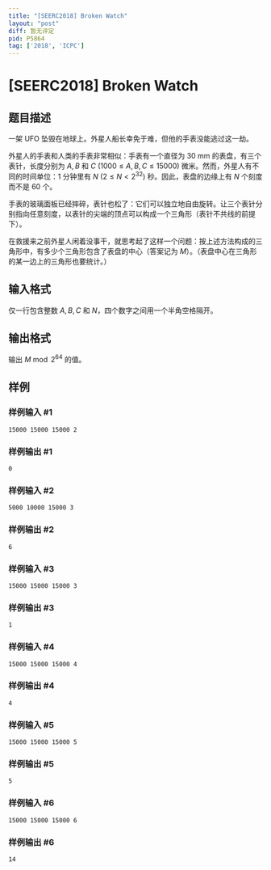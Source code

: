 ```yaml
---
title: "[SEERC2018] Broken Watch"
layout: "post"
diff: 暂无评定
pid: P5864
tag: ['2018', 'ICPC']
---
```

# [SEERC2018] Broken Watch
## 题目描述

一架 UFO 坠毁在地球上。外星人船长幸免于难，但他的手表没能逃过这一劫。

外星人的手表和人类的手表非常相似：手表有一个直径为 $\text{30 mm}$ 的表盘，有三个表针，长度分别为 $A, B$ 和 $C \ (1000 \leq A, B, C \leq 15000)$ 微米。然而，外星人有不同的时间单位：$1$ 分钟里有 $N \ (2 \leq N < 2^{32})$ 秒。因此，表盘的边缘上有 $N$ 个刻度而不是 $60$ 个。

手表的玻璃面板已经摔碎，表针也松了：它们可以独立地自由旋转。让三个表针分别指向任意刻度，以表针的尖端的顶点可以构成一个三角形（表针不共线的前提下）。

在救援来之前外星人闲着没事干，就思考起了这样一个问题：按上述方法构成的三角形中，有多少个三角形包含了表盘的中心（答案记为 $M$）。（表盘中心在三角形的某一边上的三角形也要统计。）
## 输入格式

仅一行包含整数 $A, B, C$ 和 $N$，四个数字之间用一个半角空格隔开。
## 输出格式

输出 $M \bmod 2^{64}$ 的值。
## 样例

### 样例输入 #1
```
15000 15000 15000 2
```
### 样例输出 #1
```
0
```
### 样例输入 #2
```
5000 10000 15000 3
```
### 样例输出 #2
```
6
```
### 样例输入 #3
```
15000 15000 15000 3
```
### 样例输出 #3
```
1
```
### 样例输入 #4
```
15000 15000 15000 4
```
### 样例输出 #4
```
4
```
### 样例输入 #5
```
15000 15000 15000 5
```
### 样例输出 #5
```
5
```
### 样例输入 #6
```
15000 15000 15000 6
```
### 样例输出 #6
```
14
```
